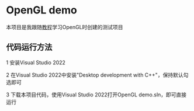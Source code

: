 # OpenGL demo

本项目是我跟随[教程](https://learnopengl-cn.github.io/intro/)学习OpenGL时创建的测试项目

## 代码运行方法

1 安装Visual Studio 2022

2 在Visual Studio 2022中安装"Desktop development with C++"，保持默认勾选即可

3 下载本项目代码，使用Visual Studio 2022打开OpenGL demo.sln，即可直接运行
